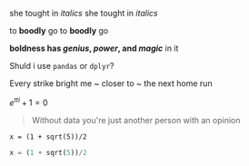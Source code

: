 she tought in *italics*
she tought in _italics_

to **boodly** go
to __boodly__ go

**boldness has *genius*, _power_, and
*magic*** in it

Shuld i use `pandas` or `dplyr`?


Every strike bright me ~ closer to ~ the next home run

$e^{\pi i } +1 = 0$

>Without data you're just
>another person with an opinion


```
x = (1 + sqrt(5))/2
```

```python x
x = (1 + sqrt(5))/2
```


